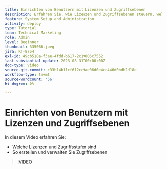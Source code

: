 ```yaml
---
title: Einrichten von Benutzern mit Lizenzen und Zugriffsebenen
description: Erfahren Sie, wie Lizenzen und Zugriffsebenen steuern, welchen Zugriff Benutzer haben. Erfahren Sie, wie im System Vorgangsrollen verwendet werden.
feature: System Setup and Administration
activity: deploy
type: Tutorial
team: Technical Marketing
role: Admin
level: Beginner
thumbnail: 335066.jpeg
jira: KT-8754
exl-id: 49cb518a-f3ae-4fdd-b617-2c19006c7552
last-substantial-update: 2023-08-31T00:00:00Z
doc-type: video
source-git-commit: c33b14b11cf612cc9ae06d0e4cc446d0bdb2d18e
workflow-type: tm+mt
source-wordcount: '56'
ht-degree: 0%

---
```


# Einrichten von Benutzern mit Lizenzen und Zugriffsebenen

In diesem Video erfahren Sie:

* Welche Lizenzen und Zugriffsstufen sind
* So erstellen und verwalten Sie Zugriffsebenen

>[!VIDEO](https://video.tv.adobe.com/v/335066/?quality=12&learn=on)
